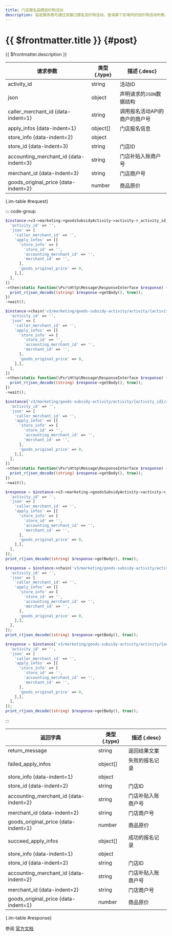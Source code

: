 ```yaml
---
title: 门店报名品牌加价购活动
description: 指定服务商可通过该接口报名加价购活动、查询某个区域内的加价购活动列表、锁定加价活动购资格以及解锁加价购活动资格。
---
```


# {{ $frontmatter.title }} {#post}

{{ $frontmatter.description }}

| 请求参数 | 类型 {.type} | 描述 {.desc}
| --- | --- | ---
| activity_id | string | 活动ID
| json | object | 声明请求的`JSON`数据结构
| caller_merchant_id {data-indent=1} | string | 调用报名活动API的商户的商户号
| apply_infos {data-indent=1} | object[] | 门店报名信息
| store_info {data-indent=2} | object | 
| store_id {data-indent=3} | string | 门店ID
| accounting_merchant_id {data-indent=3} | string | 门店补贴入账商户号
| merchant_id {data-indent=3} | string | 门店商户号
| goods_original_price {data-indent=2} | number | 商品原价

{.im-table #request}

::: code-group

```php [异步纯链式]
$instance->v3->marketing->goodsSubsidyActivity->activity->_activity_id_->apply->postAsync([
  'activity_id' => '',
  'json' => [
    'caller_merchant_id' => '',
    'apply_infos' => [[
      'store_info' => [
        'store_id' => '',
        'accounting_merchant_id' => '',
        'merchant_id' => '',
      ],
      'goods_original_price' => 0,
    ],],
  ],
])
->then(static function(\Psr\Http\Message\ResponseInterface $response) {
  print_r(json_decode((string) $response->getBody(), true));
})
->wait();
```

```php [异步声明式]
$instance->chain('v3/marketing/goods-subsidy-activity/activity/{activity_id}/apply')->postAsync([
  'activity_id' => '',
  'json' => [
    'caller_merchant_id' => '',
    'apply_infos' => [[
      'store_info' => [
        'store_id' => '',
        'accounting_merchant_id' => '',
        'merchant_id' => '',
      ],
      'goods_original_price' => 0,
    ],],
  ],
])
->then(static function(\Psr\Http\Message\ResponseInterface $response) {
  print_r(json_decode((string) $response->getBody(), true));
})
->wait();
```

```php [异步属性式]
$instance['v3/marketing/goods-subsidy-activity/activity/{activity_id}/apply']->postAsync([
  'activity_id' => '',
  'json' => [
    'caller_merchant_id' => '',
    'apply_infos' => [[
      'store_info' => [
        'store_id' => '',
        'accounting_merchant_id' => '',
        'merchant_id' => '',
      ],
      'goods_original_price' => 0,
    ],],
  ],
])
->then(static function(\Psr\Http\Message\ResponseInterface $response) {
  print_r(json_decode((string) $response->getBody(), true));
})
->wait();
```

```php [同步纯链式]
$response = $instance->v3->marketing->goodsSubsidyActivity->activity->_activity_id_->apply->post([
  'activity_id' => '',
  'json' => [
    'caller_merchant_id' => '',
    'apply_infos' => [[
      'store_info' => [
        'store_id' => '',
        'accounting_merchant_id' => '',
        'merchant_id' => '',
      ],
      'goods_original_price' => 0,
    ],],
  ],
]);
print_r(json_decode((string) $response->getBody(), true));
```

```php [同步声明式]
$response = $instance->chain('v3/marketing/goods-subsidy-activity/activity/{activity_id}/apply')->post([
  'activity_id' => '',
  'json' => [
    'caller_merchant_id' => '',
    'apply_infos' => [[
      'store_info' => [
        'store_id' => '',
        'accounting_merchant_id' => '',
        'merchant_id' => '',
      ],
      'goods_original_price' => 0,
    ],],
  ],
]);
print_r(json_decode((string) $response->getBody(), true));
```

```php [同步属性式]
$response = $instance['v3/marketing/goods-subsidy-activity/activity/{activity_id}/apply']->post([
  'activity_id' => '',
  'json' => [
    'caller_merchant_id' => '',
    'apply_infos' => [[
      'store_info' => [
        'store_id' => '',
        'accounting_merchant_id' => '',
        'merchant_id' => '',
      ],
      'goods_original_price' => 0,
    ],],
  ],
]);
print_r(json_decode((string) $response->getBody(), true));
```

:::

| 返回字典 | 类型 {.type} | 描述 {.desc}
| --- | --- | ---
| return_message | string | 返回结果文案
| failed_apply_infos | object[] | 失败的报名记录
| store_info {data-indent=1} | object | 
| store_id {data-indent=2} | string | 门店ID
| accounting_merchant_id {data-indent=2} | string | 门店补贴入账商户号
| merchant_id {data-indent=2} | string | 门店商户号
| goods_original_price {data-indent=1} | number | 商品原价
| succeed_apply_infos | object[] | 成功的报名记录
| store_info {data-indent=1} | object | 
| store_id {data-indent=2} | string | 门店ID
| accounting_merchant_id {data-indent=2} | string | 门店补贴入账商户号
| merchant_id {data-indent=2} | string | 门店商户号
| goods_original_price {data-indent=1} | number | 商品原价

{.im-table #response}

参阅 [官方文档](https://pay.weixin.qq.com/docs/merchant/products/retail-store/introduction.html)
